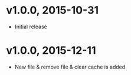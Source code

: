 # v1.0.0, 2015-10-31
* Initial release

# v1.0.0, 2015-12-11
* New file & remove file & clear cache  is added
